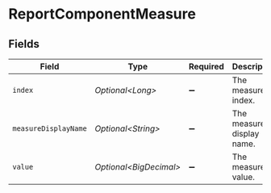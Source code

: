 # ReportComponentMeasure


## Fields

| Field                       | Type                        | Required                    | Description                 |
| --------------------------- | --------------------------- | --------------------------- | --------------------------- |
| `index`                     | *Optional\<Long>*           | :heavy_minus_sign:          | The measure's index.        |
| `measureDisplayName`        | *Optional\<String>*         | :heavy_minus_sign:          | The measure's display name. |
| `value`                     | *Optional\<BigDecimal>*     | :heavy_minus_sign:          | The measure's value.        |